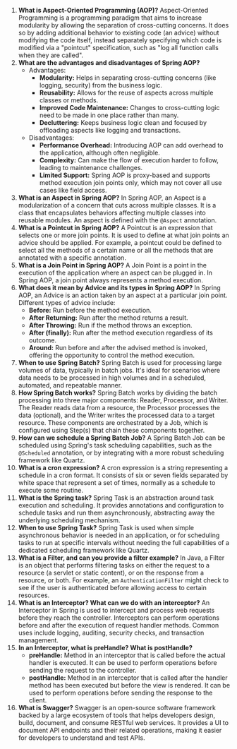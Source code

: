 1. **What is Aspect-Oriented Programming (AOP)?** Aspect-Oriented Programming is a programming paradigm that aims to increase modularity by allowing the separation of cross-cutting concerns. It does so by adding additional behavior to existing code (an advice) without modifying the code itself, instead separately specifying which code is modified via a "pointcut" specification, such as "log all function calls when they are called".
2. **What are the advantages and disadvantages of Spring AOP?**
   - Advantages:
     - **Modularity:** Helps in separating cross-cutting concerns (like logging, security) from the business logic.
     - **Reusability:** Allows for the reuse of aspects across multiple classes or methods.
     - **Improved Code Maintenance:** Changes to cross-cutting logic need to be made in one place rather than many.
     - **Decluttering:** Keeps business logic clean and focused by offloading aspects like logging and transactions.
   - Disadvantages:
     - **Performance Overhead:** Introducing AOP can add overhead to the application, although often negligible.
     - **Complexity:** Can make the flow of execution harder to follow, leading to maintenance challenges.
     - **Limited Support:** Spring AOP is proxy-based and supports method execution join points only, which may not cover all use cases like field access.
3. **What is an Aspect in Spring AOP?** In Spring AOP, an Aspect is a modularization of a concern that cuts across multiple classes. It is a class that encapsulates behaviors affecting multiple classes into reusable modules. An aspect is defined with the `@Aspect` annotation.
4. **What is a Pointcut in Spring AOP?** A Pointcut is an expression that selects one or more join points. It is used to define at what join points an advice should be applied. For example, a pointcut could be defined to select all the methods of a certain name or all the methods that are annotated with a specific annotation.
5. **What is a Join Point in Spring AOP?** A Join Point is a point in the execution of the application where an aspect can be plugged in. In Spring AOP, a join point always represents a method execution.
6. **What does it mean by Advice and its types in Spring AOP?** In Spring AOP, an Advice is an action taken by an aspect at a particular join point. Different types of advice include:
   - **Before:** Run before the method execution.
   - **After Returning:** Run after the method returns a result.
   - **After Throwing:** Run if the method throws an exception.
   - **After (finally):** Run after the method execution regardless of its outcome.
   - **Around:** Run before and after the advised method is invoked, offering the opportunity to control the method execution.
7. **When to use Spring Batch?** Spring Batch is used for processing large volumes of data, typically in batch jobs. It's ideal for scenarios where data needs to be processed in high volumes and in a scheduled, automated, and repeatable manner.
8. **How Spring Batch works?** Spring Batch works by dividing the batch processing into three major components: Reader, Processor, and Writer. The Reader reads data from a resource, the Processor processes the data (optional), and the Writer writes the processed data to a target resource. These components are orchestrated by a Job, which is configured using Step(s) that chain these components together.
9. **How can we schedule a Spring Batch Job?** A Spring Batch Job can be scheduled using Spring's task scheduling capabilities, such as the `@Scheduled` annotation, or by integrating with a more robust scheduling framework like Quartz.
10. **What is a cron expression?** A cron expression is a string representing a schedule in a cron format. It consists of six or seven fields separated by white space that represent a set of times, normally as a schedule to execute some routine.
11. **What is the Spring task?** Spring Task is an abstraction around task execution and scheduling. It provides annotations and configuration to schedule tasks and run them asynchronously, abstracting away the underlying scheduling mechanism.
12. **When to use Spring Task?** Spring Task is used when simple asynchronous behavior is needed in an application, or for scheduling tasks to run at specific intervals without needing the full capabilities of a dedicated scheduling framework like Quartz.
13. **What is a Filter, and can you provide a filter example?** In Java, a Filter is an object that performs filtering tasks on either the request to a resource (a servlet or static content), or on the response from a resource, or both. For example, an `AuthenticationFilter` might check to see if the user is authenticated before allowing access to certain resources.
14. **What is an Interceptor? What can we do with an interceptor?** An Interceptor in Spring is used to intercept and process web requests before they reach the controller. Interceptors can perform operations before and after the execution of request handler methods. Common uses include logging, auditing, security checks, and transaction management.
15. **In an Interceptor, what is preHandle? What is postHandle?**
    - **preHandle:** Method in an interceptor that is called before the actual handler is executed. It can be used to perform operations before sending the request to the controller.
    - **postHandle:** Method in an interceptor that is called after the handler method has been executed but before the view is rendered. It can be used to perform operations before sending the response to the client.
16. **What is Swagger?** Swagger is an open-source software framework backed by a large ecosystem of tools that helps developers design, build, document, and consume RESTful web services. It provides a UI to document API endpoints and their related operations, making it easier for developers to understand and test APIs.